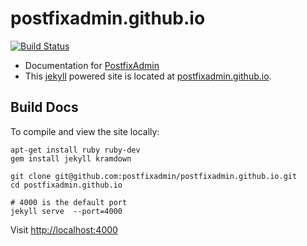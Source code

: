 postfixadmin.github.io
================================

[![Build Status](https://travis-ci.org/postfixadmin/postfixadmin.github.io.svg?branch=master)](https://travis-ci.org/postfixadmin/postfixadmin.github.io)

- Documentation for [PostfixAdmin](https://github.com/postfixadmin/postfixadmin)
- This [jekyll](http://jekyllrb.com/) powered site is located at [postfixadmin.github.io](http://postfixadmin.github.io).


## Build Docs

To compile and view the site locally:

```
apt-get install ruby ruby-dev
gem install jekyll kramdown

git clone git@github.com:postfixadmin/postfixadmin.github.io.git
cd postfixadmin.github.io

# 4000 is the default port
jekyll serve  --port=4000
```

Visit [http://localhost:4000](http://localhost:4000)
